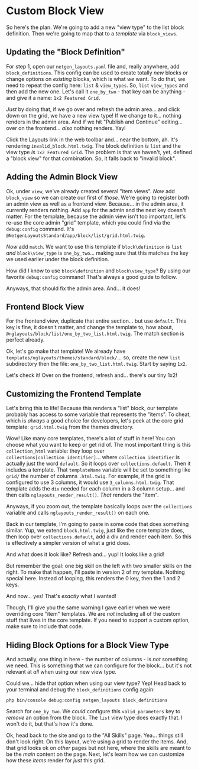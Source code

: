 # Custom Block View

So here's the plan. We're going to add a new "view type" to the list block
definition. Then we're going to map that to a *template* via `block_views`.

## Updating the "Block Definition"

For step 1, open our `netgen_layouts.yaml` file and, really anywhere, add
`block_definitions`. This config can be used to create totally *new* blocks or
change options on *existing* blocks, which is what *we* want. To do that, we
need to repeat the config here: `list` & `view_types`. So, `list` `view_types`
and then add the new one. Let's call it `one_by_two` - that key can be anything -
and give it a name: `1x2 Featured Grid`.

*Just* by doing that, if we go over and refresh the admin area... and click down
on the grid, we have a new view type! If we change to it... nothing renders in
the admin area. And if we hit "Publish and Continue" editing... over on the
frontend... *also* nothing renders. Yay!

Click the Layouts link in the web toolbar and... near the bottom, ah. It's rendering
`invalid_block.html.twig`. The block definition *is* `list` and the view type
*is* `1x2 Featured Grid`. The problem is that we haven't, yet, defined a "block view"
for that combination. So, it falls back to "invalid block".

## Adding the Admin Block View

Ok, under `view`, we've already created several "item views". *Now* add `block_view`
so we can create our first of *those*. We're going to register both an admin
view as well as a frontend view. Because... in the admin area, it currently
renders nothing. Add `app` for the admin and the next key doesn't matter. For the
template, because the admin view isn't too important, let's re-use the core admin
"grid" template, which you could find via the `debug:config` command. It's
`@NetgenLayoutsStandard/app/block/list/grid.html.twig`.

*Now* add `match`. We want to use this template if `block\definition` is `list`
*and* `block\view_type` is `one_by_two`... making sure that this matches the key
we used earlier under the block definition.

How did I know to use `block\definition` and `block\view_type`? By using our favorite
`debug:config` command! That's always a good guide to follow.

Anyways, that should fix the admin area. And... it does!

## Frontend Block View

For the frontend view, duplicate that entire section... but use `default`. This
key is fine, it doesn't matter, and change the template to, how about,
`@nglayouts/block/list/one_by_two_list.html.twig`. The match section is
perfect already.

Ok, let's go make that template! We already have
`templates/nglayouts/themes/standard/block/`... so, create the new `list` subdirectory
then the file: `one_by_two_list.html.twig`. Start by saying `1x2`.

Let's check it! Over on the frontend, refresh and... there's our tiny 1x2!

## Customizing the Frontend Template

Let's bring this to life! Because this renders a "list" block, our template probably
has access to some variable that represents the "items". To cheat, which is *always*
a good choice for developers, let's peek at the core grid template:
`grid.html.twig` from the themes directory.

Wow! Like many core templates, there's a lot of stuff in here! You can choose what
you want to keep or get rid of. The most important thing is this `collection_html`
variable: they loop over `collections[collection_identifier]`... where
`collection_identifier` is actually just the word `default`. So it loops over
`collections.default`. Then it includes a template. That `templateName` variable
will be set to something like `grid/` the number of columns `.html.twig`. For
example, if the grid is configured to use 3 columns, it would use
`3_columns.html.twig`. That template adds the `div` needed for each column in a
3 column setup... and then calls `nglayouts_render_result()`. *That* renders
the "item".

Anyways, if you zoom out, the template basically loops over the `collections`
variable and calls `nglayouts_render_result()` on each one.

Back in our template, I'm going to paste in some code that does something similar.
Yup, we extend `block.html.twig`, just like the core template does, then loop
over `collections.default`, add a div and render each item. So this is effectively
a simpler version of what a grid does.

And what does it look like? Refresh and... yup! It looks like a grid!

But remember the goal: one big skill on the left with two smaller skills on the
right. To make that happen, I'll paste in version 2 of my template. Nothing
special here. Instead of looping, this renders the 0 key, then the 1 and 2 keys.

And now... yes! That's *exactly* what I wanted!

Though, I'll give you the same warning I gave earlier when we were overriding
core "item" templates. We are *not* including all of the custom stuff that lives in
the core template. If you need to support a custom option, make sure to include that
code.

## Hiding Block Options for a Block View Type

And actually, one thing in here - the number of columns - is *not* something we
need. This is something that we can configure for the block... but it's not
relevant at *all* when using our new view type.

Could we... hide that option when using our view type? Yep! Head back to your
terminal and debug the `block_definitions` config again:

```terminal-silent
php bin/console debug:config netgen_layouts block_definitions
```

Search for `one_by_two`. We *could* configure this `valid_parameters` key to
*remove* an option from the block. The `list` view type does exactly that.
I won't do it, but that's how it's done.

Ok, head back to the site and go to the "All Skills" page. Yea... things still don't
look right. On this layout, we're using a grid to render the items. And, that grid
looks ok on *other* pages but not here, where the skills are meant to be the
*main* content on the page. Next, let's learn how we can customize how these
*items* render for *just* this grid.
